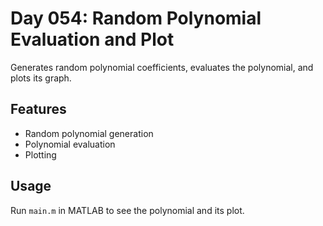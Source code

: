 
# Day 054: Random Polynomial Evaluation and Plot

Generates random polynomial coefficients, evaluates the polynomial, and plots its graph.

## Features
- Random polynomial generation
- Polynomial evaluation
- Plotting

## Usage
Run `main.m` in MATLAB to see the polynomial and its plot.
